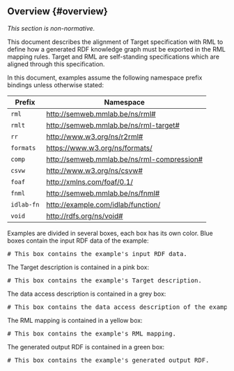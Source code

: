 ## Overview {#overview}

*This section is non-normative.*

This document describes the alignment of Target specification with RML 
to define how a generated RDF knowledge graph must be exported 
in the RML mapping rules.
Target and RML are self-standing specifications 
which are aligned through this specification.

In this document, examples assume 
the following namespace prefix bindings unless otherwise stated:

| Prefix     | Namespace                                        |
| ---------  | ------------------------------------------------ |
| `rml`      | http://semweb.mmlab.be/ns/rml#                   |
| `rmlt`     | http://semweb.mmlab.be/ns/rml-target#            |
| `rr`       | http://www.w3.org/ns/r2rml#                      |
| `formats`  | https://www.w3.org/ns/formats/                   |
| `comp`     | http://semweb.mmlab.be/ns/rml-compression#       |
| `csvw`     | http://www.w3.org/ns/csvw#                       |
| `foaf`     | http://xmlns.com/foaf/0.1/                       |
| `fnml`     | http://semweb.mmlab.be/ns/fnml#                  |
| `idlab-fn` | http://example.com/idlab/function/               |
| `void`     | http://rdfs.org/ns/void#                         |

Examples are divided in several boxes, each box has its own color.
Blue boxes contain the input RDF data of the example:

<pre class="ex-input">
# This box contains the example's input RDF data.
</pre>

The Target description is contained in a pink box:

<pre class="ex-target">
# This box contains the example's Target description.
</pre>

The data access description is contained in a grey box:

<pre class="ex-access">
# This box contains the data access description of the example.
</pre>

The RML mapping is contained in a yellow box:

<pre class="ex-mapping">
# This box contains the example's RML mapping.
</pre>

The generated output RDF is contained in a green box:

<pre class="ex-output">
# This box contains the example's generated output RDF.
</pre>
